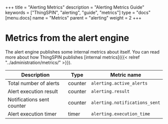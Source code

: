 +++
title = "Alerting Metrics"
description = "Alerting Metrics Guide"
keywords = ["ThingSPIN", "alerting", "guide", "metrics"]
type = "docs"
[menu.docs]
name = "Metrics"
parent = "alerting"
weight = 2
+++

# Metrics from the alert engine

The alert engine publishes some internal metrics about itself. You can read more about how ThingSPIN publishes [internal metrics]({{< relref "../administration/metrics/" >}}).

Description | Type | Metric name
---------- | ----------- | ----------
Total number of alerts | counter | `alerting.active_alerts`
Alert execution result | counter | `alerting.result`
Notifications sent counter | counter | `alerting.notifications_sent`
Alert execution timer | timer | `alerting.execution_time`

